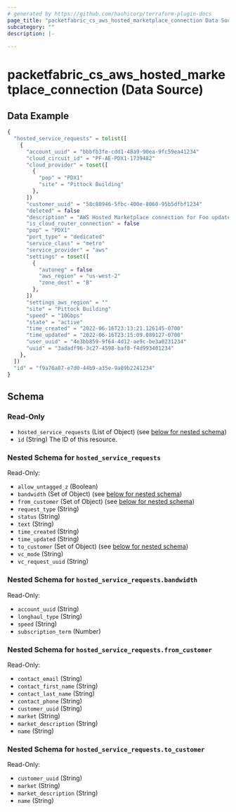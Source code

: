 ```yaml
---
# generated by https://github.com/hashicorp/terraform-plugin-docs
page_title: "packetfabric_cs_aws_hosted_marketplace_connection Data Source - terraform-provider-packetfabric"
subcategory: ""
description: |-
  
---
```


# packetfabric_cs_aws_hosted_marketplace_connection (Data Source)


## Data Example

```terraform
{
  "hosted_service_requests" = tolist([
    {
      "account_uuid" = "bbbfb3fe-cdd1-48a9-90ea-9fc59ea41234"
      "cloud_circuit_id" = "PF-AE-PDX1-1739482"
      "cloud_provider" = toset([
        {
          "pop" = "PDX1"
          "site" = "Pittock Building"
        },
      ])
      "customer_uuid" = "58c80946-5fbc-400e-8060-95b5dfbf1234"
      "deleted" = false
      "description" = "AWS Hosted Marketplace connection for Foo update"
      "is_cloud_router_connection" = false
      "pop" = "PDX1"
      "port_type" = "dedicated"
      "service_class" = "metro"
      "service_provider" = "aws"
      "settings" = toset([
        {
          "autoneg" = false
          "aws_region" = "us-west-2"
          "zone_dest" = "B"
        },
      ])
      "settings_aws_region" = ""
      "site" = "Pittock Building"
      "speed" = "10Gbps"
      "state" = "active"
      "time_created" = "2022-06-16T23:13:21.126145-0700"
      "time_updated" = "2022-06-16T23:15:09.089127-0700"
      "user_uuid" = "4e3bb859-9f64-4d12-ae9c-be3a0231234"
      "uuid" = "3adadf96-3c27-4598-baf8-f4d993401234"
    },
  ])
  "id" = "f9a76a87-e7d0-44b9-a35e-9a89b2241234"
}
```


<!-- schema generated by tfplugindocs -->
## Schema

### Read-Only

- `hosted_service_requests` (List of Object) (see [below for nested schema](#nestedatt--hosted_service_requests))
- `id` (String) The ID of this resource.

<a id="nestedatt--hosted_service_requests"></a>
### Nested Schema for `hosted_service_requests`

Read-Only:

- `allow_untagged_z` (Boolean)
- `bandwidth` (Set of Object) (see [below for nested schema](#nestedobjatt--hosted_service_requests--bandwidth))
- `from_customer` (Set of Object) (see [below for nested schema](#nestedobjatt--hosted_service_requests--from_customer))
- `request_type` (String)
- `status` (String)
- `text` (String)
- `time_created` (String)
- `time_updated` (String)
- `to_customer` (Set of Object) (see [below for nested schema](#nestedobjatt--hosted_service_requests--to_customer))
- `vc_mode` (String)
- `vc_request_uuid` (String)

<a id="nestedobjatt--hosted_service_requests--bandwidth"></a>
### Nested Schema for `hosted_service_requests.bandwidth`

Read-Only:

- `account_uuid` (String)
- `longhaul_type` (String)
- `speed` (String)
- `subscription_term` (Number)


<a id="nestedobjatt--hosted_service_requests--from_customer"></a>
### Nested Schema for `hosted_service_requests.from_customer`

Read-Only:

- `contact_email` (String)
- `contact_first_name` (String)
- `contact_last_name` (String)
- `contact_phone` (String)
- `customer_uuid` (String)
- `market` (String)
- `market_description` (String)
- `name` (String)


<a id="nestedobjatt--hosted_service_requests--to_customer"></a>
### Nested Schema for `hosted_service_requests.to_customer`

Read-Only:

- `customer_uuid` (String)
- `market` (String)
- `market_description` (String)
- `name` (String)


